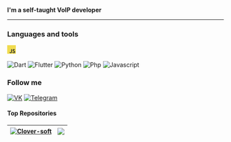 **I'm a self-taught VoIP developer**

---

### **Languages and tools**
<code><img height="20" alt="javascript" src="https://raw.githubusercontent.com/github/explore/80688e429a7d4ef2fca1e82350fe8e3517d3494d/topics/javascript/javascript.png"></code>
  


![Dart](https://img.shields.io/badge/-Dart-1A162A?style=for-the-badge&logo=dart&logoColor=2c71bf)
![Flutter](https://img.shields.io/badge/-Flutter-1A162A?style=for-the-badge&logo=flutter&logoColor=2c71bf)
![Python](https://img.shields.io/badge/-Python-1A162A?style=for-the-badge&logo=python&logoColor=FFDB58)
![Php](https://img.shields.io/badge/-PHP-1A162A?style=for-the-badge&logo=php&logoColor=2c71bf)
![Javascript](https://img.shields.io/badge/-Javascript-1A162A?style=for-the-badge&logo=javascript&logoColor=FFDB58)

### **Follow me**
[![VK](https://img.shields.io/badge/-VK-1A162A?style=for-the-badge&logo=VK&logoColor=4E7DB3)](https://vk.com/https://vk.com/yaclover)
[![Telegram](https://img.shields.io/badge/-Telegram-1A162A?style=for-the-badge&logo=telegram&logoColor=27A0D9)](https://t.me/yakovpng)



#### Top Repositories


| <a href="https://github.com/clover-soft/github-readme-stats"><img align="center" src="https://github-readme-stats.vercel.app/api?username=clover-soft&show_icons=true&include_all_commits=true&theme=buefy&hide_border=true" alt="Clover-soft" /></a> | <a href="https://github.com/clover-soft/github-readme-stats"><img align="center" src="https://github-readme-stats.vercel.app/api/top-langs/?username=clover-soft&layout=compact&theme=buefy&hide_border=true" /></a> |
| ------------- | ------------- |

